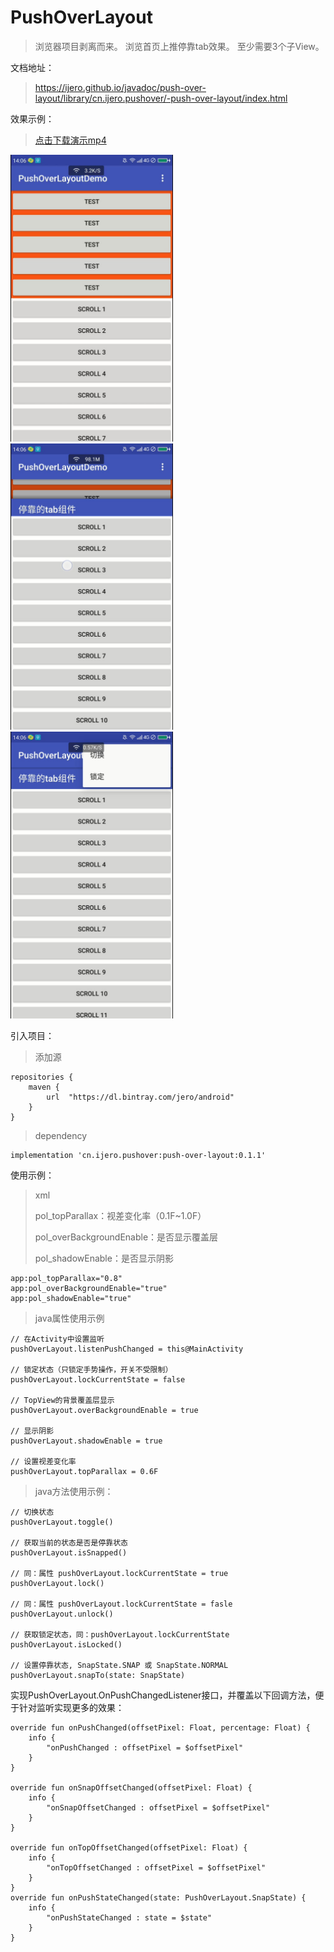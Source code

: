 # PushOverLayout

> 浏览器项目剥离而来。
> 浏览首页上推停靠tab效果。
> 至少需要3个子View。

文档地址：

> https://ijero.github.io/javadoc/push-over-layout/library/cn.ijero.pushover/-push-over-layout/index.html

效果示例：

> <a href='resource/demo.mp4'>点击下载演示mp4</a>

<img src='resource/demo1.jpg' width='260px' /> <img src='resource/demo2.jpg' width='260px' /> <img src='resource/demo3.jpg' width='260px' />

引入项目：
> 添加源

	repositories {
	    maven {
	        url  "https://dl.bintray.com/jero/android" 
	    }
	}

> dependency

	implementation 'cn.ijero.pushover:push-over-layout:0.1.1'


使用示例：

> xml
> 
> pol_topParallax：视差变化率（0.1F~1.0F）
> 
> pol_overBackgroundEnable：是否显示覆盖层
> 
> pol_shadowEnable：是否显示阴影

```
app:pol_topParallax="0.8"
app:pol_overBackgroundEnable="true"
app:pol_shadowEnable="true"
```

> java属性使用示例

```
// 在Activity中设置监听
pushOverLayout.listenPushChanged = this@MainActivity

// 锁定状态（只锁定手势操作，开关不受限制）
pushOverLayout.lockCurrentState = false

// TopView的背景覆盖层显示
pushOverLayout.overBackgroundEnable = true

// 显示阴影
pushOverLayout.shadowEnable = true

// 设置视差变化率
pushOverLayout.topParallax = 0.6F

```

> java方法使用示例：

```
// 切换状态
pushOverLayout.toggle()

// 获取当前的状态是否是停靠状态
pushOverLayout.isSnapped()

// 同：属性 pushOverLayout.lockCurrentState = true
pushOverLayout.lock()

// 同：属性 pushOverLayout.lockCurrentState = fasle
pushOverLayout.unlock()

// 获取锁定状态，同：pushOverLayout.lockCurrentState
pushOverLayout.isLocked()

// 设置停靠状态, SnapState.SNAP 或 SnapState.NORMAL
pushOverLayout.snapTo(state: SnapState)
```

实现PushOverLayout.OnPushChangedListener接口，并覆盖以下回调方法，便于针对监听实现更多的效果：

```
override fun onPushChanged(offsetPixel: Float, percentage: Float) {
    info {
        "onPushChanged : offsetPixel = $offsetPixel"
    }
}

override fun onSnapOffsetChanged(offsetPixel: Float) {
    info {
        "onSnapOffsetChanged : offsetPixel = $offsetPixel"
    }
}

override fun onTopOffsetChanged(offsetPixel: Float) {
    info {
        "onTopOffsetChanged : offsetPixel = $offsetPixel"
    }
}
override fun onPushStateChanged(state: PushOverLayout.SnapState) {
	info {
		"onPushStateChanged : state = $state"
	}
}
```